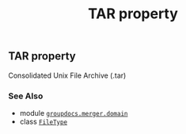 ﻿---
title: TAR property
second_title: GroupDocs.Merger for Python via .NET API References
description: 
type: docs
url: /python-net/groupdocs.merger.domain/filetype/tar/
is_root: false
weight: 510
---

## TAR property


Consolidated Unix File Archive (.tar)

### See Also
* module [`groupdocs.merger.domain`](../../)
* class [`FileType`](/merger/python-net/groupdocs.merger.domain/filetype)
